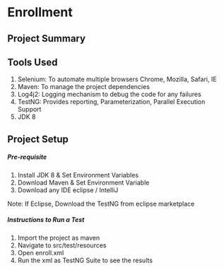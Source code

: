 # Enrollment

## Project Summary



## Tools Used

1. Selenium: To automate multiple browsers Chrome, Mozilla, Safari, IE
2. Maven: To manage the project dependencies
3. Log4j2: Logging mechanism to debug the code for any failures
4. TestNG: Provides reporting, Parameterization, Parallel Execution Support
5. JDK 8


## Project Setup

##### Pre-requisite
1. Install JDK 8 & Set Environment Variables
2. Download Maven & Set Environment Variable
3. Download any IDE eclipse / IntelliJ

Note: If Eclipse, Download the TestNG from eclipse marketplace


##### Instructions to Run a Test
1. Import the project as maven
2. Navigate to src/test/resources
3. Open enroll.xml
4. Run the xml as TestNG Suite to see the results